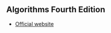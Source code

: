 Algorithms Fourth Edition
-------------------------

* [Official website](https://algs4.cs.princeton.edu/home/)
